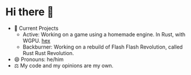 # Hi there 👋

- 🔭 Current Projects
  - Active: Working on a game using a homemade engine. In Rust, with WGPU. [hex](https://github.com/zageron/hex)
  - Backburner: Working on a rebuild of Flash Flash Revolution, called Rust Rust Revolution.
- 😄 Pronouns: he/him
- ⚖️ My code and my opinions are my own.
